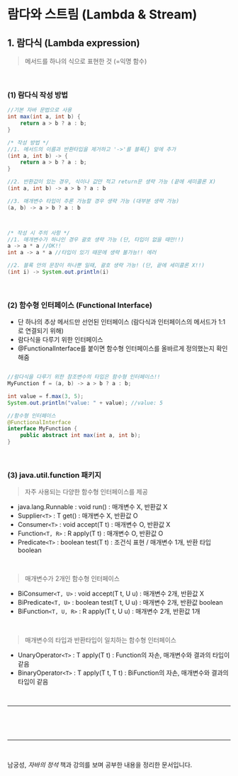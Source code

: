 
# 람다와 스트림 (Lambda & Stream)

## 1. 람다식 (Lambda expression)
> 메서드를 하나의 식으로 표현한 것 (=익명 함수)

<br/>

### (1) 람다식 작성 방법
~~~java
//기본 자바 문법으로 사용
int max(int a, int b) {
    return a > b ? a : b;
}

/* 작성 방법 */
//1. 메서드의 이름과 반환타입을 제거하고 '->'를 블록{} 앞에 추가
(int a, int b) -> {
    return a > b ? a : b;
}

//2. 반환값이 있는 경우, 식이나 값만 적고 return문 생략 가능 (끝에 세미콜론 X)
(int a, int b) -> a > b ? a : b

//3. 매개변수 타입이 추론 가능할 경우 생략 가능 (대부분 생략 가능)
(a, b) -> a > b ? a : b



/* 작성 시 주의 사항 */
//1. 매개변수가 하나인 경우 괄호 생략 가능 (단, 타입이 없을 때만!!)
a -> a * a //OK!!
int a -> a * a //타입이 있기 때문에 생략 불가능!! 에러

//2. 블록 안의 문장이 하나뿐 일때, 괄호 생략 가능! (단, 끝에 세미콜론 X!!)
(int i) -> System.out.println(i)

~~~

<br/>

### (2) 함수형 인터페이스 (Functional Interface)
- 단 하나의 추상 메서드만 선언된 인터페이스 (람다식과 인터페이스의 메서드가 1:1로 연결되기 위해)
- 람다식을 다루기 위한 인터페이스
- @FunctionalInterface를 붙이면 함수형 인터페이스를 올바르게 정의했는지 확인해줌
~~~java

//람다식을 다루기 위한 참조변수의 타입은 함수형 인터페이스!!
MyFunction f = (a, b) -> a > b ? a : b;

int value = f.max(3, 5);
System.out.println("value: " + value); //value: 5

//함수형 인터페이스
@FunctionalInterface
interface MyFunction {
    public abstract int max(int a, int b);
}
~~~

<br/>

### (3) java.util.function 패키지
> 자주 사용되는 다양한 함수형 인터페이스를 제공
- java.lang.Runnable : void run() : 매개변수 X, 반환값 X
- Supplier`<T>` : T get() : 매개변수 X, 반환값 O
- Consumer`<T>` : void accept(T t) : 매개변수 O, 반환값 X
- Function`<T, R>` : R apply(T t) : 매개변수 O, 반환값 O
- Predicate`<T>` : boolean test(T t) : 조건식 표현 / 매개변수 1개, 반환 타입 boolean

<br/>

> 매개변수가 2개인 함수형 인터페이스
- BiConsumer`<T, U>` : void accept(T t, U u) : 매개변수 2개, 반환값 X
- BiPredicate`<T, U>` : boolean test(T t, U u) : 매개변수 2개, 반환값 boolean
- BiFunction`<T, U, R>` : R apply(T t, U u) : 매개변수 2개, 반환값 1개

<br/>

> 매개변수의 타입과 반환타입이 일치하는 함수형 인터페이스
- UnaryOperator`<T>` : T apply(T t) : Function의 자손, 매개변수와 결과의 타입이 같음
- BinaryOperator`<T>` : T apply(T t, T t) : BiFunction의 자손, 매개변수와 결과의 타입이 같음

<br/> <hr> <br/>

<br/> <hr> <br/>

남궁성, *자바의 정석* 책과 강의를 보며 공부한 내용을 정리한 문서입니다.